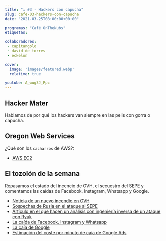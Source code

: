 ```yaml
---
title: "☕️ #3 - Hackers con capucha"
slug: cafe-03-hackers-con-capucha
date: "2021-03-25T08:00:00+00:00"

programas: "Café OnTheNubs"
etiquetas:

colaboradores:
 - capitangolo
 - david de torres
 - eckelon

cover:
  image: 'images/featured.webp'
  relative: true

youtube: A_wug3J_Ppc
---
```


## Hacker Mater
Hablamos de por qué los hackers van siempre en las pelis con gorra o capucha.

## Oregon Web Services
¿Qué son los `cacharros` de AWS?:
* [AWS EC2](https://aws.amazon.com/es/ec2)

## El tozolón de la semana
Repasamos el estado del incencio de OVH, el secuestro del SEPE y comentamos las caídas de Facebook, Instagram, Whatsapp y Google.
* [Noticia de un nuevo incendio en OVH](https://kulturegeek.fr/news-221190/ovh-connu-nouvel-incendie-data-center-strasbourg/amp?__twitter_impression=true)
* [Sospechas de Rusia en el ataque al SEPE](https://www.elconfidencial.com/espana/2021-03-21/rusia-hackeo-sepe-inteligencia-espana_3000291/)
* [Artículo en el que hacen un análisis con ingeniería inversa de un ataque con Ryuk](https://www.varonis.com/blog/darkside-ransomware/)
* [La caída de Facebook, Instagram y Whatsapp](https://www.theverge.com/2021/3/19/22340405/instagram-whatsapp-facebook-messenger-down-outage)
* [La caía de Google](https://www.zeebiz.com/technology/mobiles/news-some-google-apps-including-gmail-crashing-on-android-smartphones-heres-how-to-fix-153355)
* [Estimación del coste por minuto de caía de Google Ads](https://twitter.com/StretchDigital/status/1374653650556051456)
